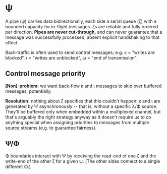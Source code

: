 # ψ
A pipe (ψ) carries data bidirectionally, each side a serial queue (ζ) with a bounded capacity for in-flight messages. ζs are reliable and fully ordered per direction. **Pipes are never cut-through,** and can never guarantee that a message was successfully processed, absent explicit handshaking to that effect.

Back-traffic is often used to send control messages; e.g. κ = "writes are blocked", ι = "writes are unblocked", ω = "end of transmission".


## Control message priority
**[Non]-problem:** we want back-flow κ and ι messages to skip over buffered messages, potentially.

**Resolution:** nothing about ζ specifies that this couldn't happen: κ and ι are generated by Ψ asynchronously -- that is, without a specific λ/Φ source. They'll be buffered only when embedded within a multiplexed channel, but that's arguably the right strategy anyway as it doesn't require us to do anything special when assigning priorities to messages from multiple source streams (e.g. to guarantee fairness).


## Ψ/Φ
Φ boundaries interact with Ψ by receiving the read-end of one ζ and the write-end of the other ζ for a given ψ. (The other sides connect to a single different Φ.)
